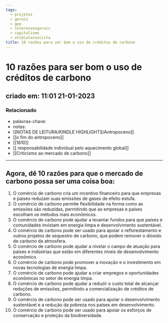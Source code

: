 ```yaml
---
tags:
  - projetos
  - gerais
  - geo
  - interessesgerais
  - capitalismo
  - otimistarealista
title: 10 razões para ser bom o uso de créditos de carbono
---
```

# 10 razões para ser bom o uso de créditos de carbono
## criado em: 11:01 21-01-2023

### Relacionado
- palavras-chave: 
- notas: 
-  [[NOTAS DE LEITURA/KINDLE HIGHLIGHTS/Antropoceno]]
- [[o fim do antropoceno]]
- [[1610]]
- [[ responsabilidade individual pelo aquecimento global]]
- [[Criticismo ao mercado de carbono]]
---
## Agora, dê 10 razões para que o mercado de carbono possa ser uma coisa boa:

1.  O comércio de carbono cria um incentivo financeiro para que empresas e países reduzam suas emissões de gases de efeito estufa.
2.  O comércio de carbono permite flexibilidade na forma como as emissões são reduzidas, permitindo que as empresas e países escolham os métodos mais econômicos.
3.  O comércio de carbono pode ajudar a levantar fundos para que países e comunidades invistam em energia limpa e desenvolvimento sustentável.
4.  O comércio de carbono pode ser usado para apoiar o reflorestamento e outros projetos de sequestro de carbono, que podem remover o dióxido de carbono da atmosfera.
5.  O comércio de carbono pode ajudar a nivelar o campo de atuação para países e indústrias que estão em diferentes níveis de desenvolvimento econômico.
6.  O comércio de carbono pode promover a inovação e o investimento em novas tecnologias de energia limpa.
7.  O comércio de carbono pode ajudar a criar empregos e oportunidades econômicas no setor de energia limpa.
8.  O comércio de carbono pode ajudar a reduzir o custo total de alcançar reduções de emissões, permitindo a comercialização de créditos de carbono.
9.  O comércio de carbono pode ser usado para apoiar o desenvolvimento sustentável e a redução da pobreza nos países em desenvolvimento.
10.  O comércio de carbono pode ser usado para apoiar os esforços de conservação e proteção da biodiversidade.

